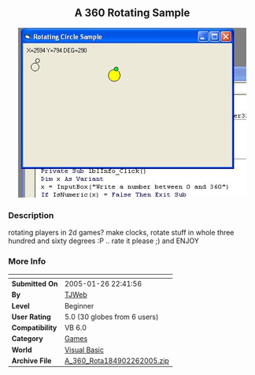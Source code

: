 ﻿<div align="center">

## A 360 Rotating Sample

<img src="PIC20052691491327.jpg">
</div>

### Description

rotating players in 2d games? make clocks, rotate stuff in whole three hundred and sixty degrees :P .. rate it please ;) and ENJOY
 
### More Info
 


<span>             |<span>
---                |---
**Submitted On**   |2005-01-26 22:41:56
**By**             |[TJWeb](https://github.com/Planet-Source-Code/PSCIndex/blob/master/ByAuthor/tjweb.md)
**Level**          |Beginner
**User Rating**    |5.0 (30 globes from 6 users)
**Compatibility**  |VB 6\.0
**Category**       |[Games](https://github.com/Planet-Source-Code/PSCIndex/blob/master/ByCategory/games__1-38.md)
**World**          |[Visual Basic](https://github.com/Planet-Source-Code/PSCIndex/blob/master/ByWorld/visual-basic.md)
**Archive File**   |[A\_360\_Rota184902262005\.zip](https://github.com/Planet-Source-Code/tjweb-a-360-rotating-sample__1-58727/archive/master.zip)








